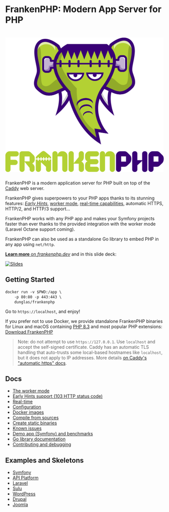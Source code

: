 # FrankenPHP: Modern App Server for PHP

<h1 align="center"><a href="https://frankenphp.dev"><img src="frankenphp.png" alt="FrankenPHP" width="600"></a></h1>

FrankenPHP is a modern application server for PHP built on top of the [Caddy](https://caddyserver.com/) web server.

FrankenPHP gives superpowers to your PHP apps thanks to its stunning features: [*Early Hints*](docs/early-hints.md), [worker mode](docs/worker.md), [real-time capabilities](docs/mercure.md), automatic HTTPS, HTTP/2, and HTTP/3 support...

FrankenPHP works with any PHP app and makes your Symfony projects faster than ever thanks to the provided integration with the worker mode (Laravel Octane support coming).

FrankenPHP can also be used as a standalone Go library to embed PHP in any app using `net/http`.

[**Learn more** on *frankenphp.dev*](https://frankenphp.dev) and in this slide deck:

<a href="https://dunglas.dev/2022/10/frankenphp-the-modern-php-app-server-written-in-go/"><img src="https://dunglas.dev/wp-content/uploads/2022/10/frankenphp.png" alt="Slides" width="600"></a>

## Getting Started

```console
docker run -v $PWD:/app \
    -p 80:80 -p 443:443 \
    dunglas/frankenphp
```

Go to `https://localhost`, and enjoy!

If you prefer not to use Docker, we provide standalone FrankenPHP binaries for Linux and macOS
containing [PHP 8.3](https://www.php.net/releases/8.3/en.php) and most popular PHP extensions: [Download FrankenPHP](https://github.com/dunglas/frankenphp/releases)

> Note: do not attempt to use `https://127.0.0.1`. Use `localhost` and accept the self-signed certificate. Caddy has an automatic TLS handling that auto-trusts some local-based hostnames like `localhost`, but it does not apply to IP addresses. More details [on Caddy's "automatic https" docs](https://caddyserver.com/docs/automatic-https#hostname-requirements).

## Docs

* [The worker mode](docs/worker.md)
* [Early Hints support (103 HTTP status code)](docs/early-hints.md)
* [Real-time](docs/mercure.md)
* [Configuration](docs/config.md)
* [Docker images](docs/docker.md)
* [Compile from sources](docs/compile.md)
* [Create static binaries](docs/static.md)
* [Known issues](docs/known-issues.md)
* [Demo app (Symfony) and benchmarks](https://github.com/dunglas/frankenphp-demo)
* [Go library documentation](https://pkg.go.dev/github.com/dunglas/frankenphp)
* [Contributing and debugging](CONTRIBUTING.md)

## Examples and Skeletons

* [Symfony](https://github.com/dunglas/symfony-docker)
* [API Platform](https://api-platform.com/docs/distribution/)
* [Laravel](docs/laravel.md)
* [Sulu](https://sulu.io/blog/running-sulu-with-frankenphp)
* [WordPress](https://github.com/dunglas/frankenphp-wordpress)
* [Drupal](https://github.com/dunglas/frankenphp-drupal)
* [Joomla](https://github.com/alexandreelise/frankenphp-joomla)

